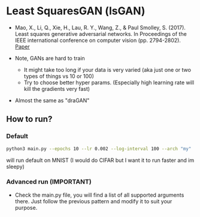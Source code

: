 # Least SquaresGAN (lsGAN)

-  Mao, X., Li, Q., Xie, H., Lau, R. Y., Wang, Z., & Paul Smolley, S. (2017). Least squares generative adversarial networks. In Proceedings of the IEEE international conference on computer vision (pp. 2794-2802). 
[Paper]( https://arxiv.org/abs/1611.04076 )
- Note, GANs are hard to train
    - It might take too long if your data is very varied (aka just one or two types of things vs 10 or 100)
    - Try to choose better hyper params. (Especially high learning rate will kill the gradients very fast)

- Almost the same as "draGAN"

## How to run?

### Default
```bash
python3 main.py --epochs 10 --lr 0.002 --log-interval 100 --arch "my"
```
will run default  on MNIST (I would do CIFAR but I want it to run faster and im sleepy)

### Advanced run (IMPORTANT)

- Check the main.py file, you will find a list of all supported arguments there. Just follow the previous pattern and modify it to suit your purpose.
